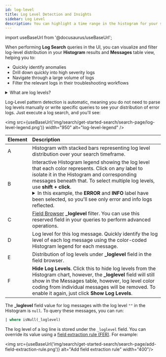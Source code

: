 ```yaml
---
id: log-level
title: Log Level Detection and Insights
sidebar: Log Level
description: You can highlight a time range in the histogram for your search results to filter the search results based on that time range.
---
```


import useBaseUrl from '@docusaurus/useBaseUrl';

When performing **Log Search** queries in the UI, you can visualize and filter log-level distribution in your **Histogram** results and **Messages** table view, helping you to:

* Quickly identify anomalies
* Drill down quickly into high severity logs
* Navigate through a large volume of logs
* Filter the relevant logs in their troubleshooting workflows

<details><summary>What are log levels?</summary>

Sumo Logic detects six log levels out of the box: FATAL, ERROR, WARN, INFO, DEBUG, and TRACE. If we're unable to find one of these log levels in a message, it is categorized under the OTHERS bucket.

</details>

Log-Level pattern detection is automatic, meaning you do not need to parse log levels manually or write specific queries to see your distribution of error logs. Just execute a log search, and you'll see:

<img src={useBaseUrl('img/search/get-started-search/search-page/log-level-legend.png')} width="950" alt="log-level-legend" />

| Element | Description
| :-- | :--
| A | Histogram with stacked bars representing log level distribution over your search timeframe.
| B | Interactive Histogram legend showing the log level that each color represents. Click on any label to isolate it in the Histogram and corresponding messages beneath that. To select multiple log levels, use **shift + click**.<details><summary>In this example, the **ERROR** and **INFO** label have been selected, so you'll see only error and info logs reflected.</summary><img src={useBaseUrl('img/search/get-started-search/search-page/log-level-error-filter.png')} width="850" alt="log-level-error-filter.png" /></details>
| C | [Field Browser](/docs/search/get-started-with-search/search-page/field-browser) **_loglevel** filter. You can use this reserved field in your queries to perform advanced operations.
| D | Log level for this log message. Quickly identify the log level of each log message using the color-coded Histogram legend for each message.
| E | Distribution of log levels under **_loglevel** field in the field browser.
| F | **Hide Log Levels**. Click this to hide log levels from the Histogram chart, however, the **_loglevel** field will still show in the Messages table, however, log level color coding from individual messages will be removed. To enable it again, just click **Show Log Levels**.

The <strong>_loglevel</strong> field value for log messages with the log level <code>""</code> in the Histogram is <code>null</code>. To query these messages, you can run:

```sql  
| where isNull(_loglevel)
```

The log level of a log line is stored under the `_loglevel` field. You can override its value using a [field extraction rule (FER)](/docs/manage/field-extractions/create-field-extraction-rule/). For example:

<img src={useBaseUrl('img/search/get-started-search/search-page/add-field-extraction-rule.png')} alt="Add field extraction rule" width="400"/>
